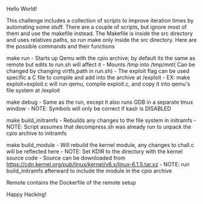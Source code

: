 Hello World!

This challenge includes a collection of scripts to improve iteration times by automating some stuff. 
There are a couple of scripts, but ignore most of them and use the makefile instead.
The Makefile is inside the src directory and uses relatives paths, so run make only inside the src directory. Here are the possible commands and their functions

make run
    - Starts up Qemu with the cpio archive; by default its the same as remote but edits to run.sh will affect it 
    - Mounts /tmp into /tmp/mnt( Can be changed by changing virtfs,path in run.sh)
    - The exploit flag can be used specific a C file to compile and add into the archive at /exploit
        - EX: make exploit=exploit.c will run qemu, compile exploit.c, and copy it into qemu's file system at /exploit 

make debug
    - Same as the run, except it also runs GDB in a separate tmux window
    - NOTE: Symbols will only be correct if kaslr is DISABLED

make build_initramfs
    - Rebuilds any changes to the file system in initramfs
    - NOTE: Script assumes that decompress.sh was already run to unpack the cpio archive to initramfs

make build_module
    - Will rebuild the kernel module, any changes to chall.c will be reflected here
    - NOTE: Set KDIR to the directory with the kernel source code
        - Source can be downloaded from https://cdn.kernel.org/pub/linux/kernel/v6.x/linux-6.1.5.tar.xz 
    - NOTE: run build_initramfs afterward to include the module in the cpio archive 

Remote contains the Dockerfile of the remote setup

Happy Hacking!
